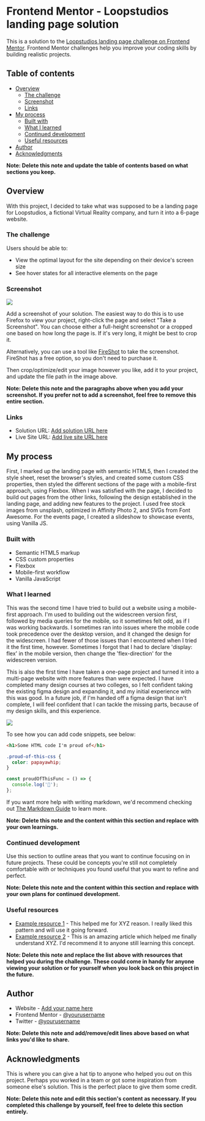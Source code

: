 # Frontend Mentor - Loopstudios landing page solution

This is a solution to the [Loopstudios landing page challenge on Frontend Mentor](https://www.frontendmentor.io/challenges/loopstudios-landing-page-N88J5Onjw). Frontend Mentor challenges help you improve your coding skills by building realistic projects.

## Table of contents

- [Overview](#overview)
  - [The challenge](#the-challenge)
  - [Screenshot](#screenshot)
  - [Links](#links)
- [My process](#my-process)
  - [Built with](#built-with)
  - [What I learned](#what-i-learned)
  - [Continued development](#continued-development)
  - [Useful resources](#useful-resources)
- [Author](#author)
- [Acknowledgments](#acknowledgments)

**Note: Delete this note and update the table of contents based on what sections you keep.**

## Overview

With this project, I decided to take what was supposed to be a landing page for Loopstudios, a fictional Virtual Reality company, and turn it into a 6-page website.

### The challenge

Users should be able to:

- View the optimal layout for the site depending on their device's screen size
- See hover states for all interactive elements on the page

### Screenshot

![](./screenshot.jpg)

Add a screenshot of your solution. The easiest way to do this is to use Firefox to view your project, right-click the page and select "Take a Screenshot". You can choose either a full-height screenshot or a cropped one based on how long the page is. If it's very long, it might be best to crop it.

Alternatively, you can use a tool like [FireShot](https://getfireshot.com/) to take the screenshot. FireShot has a free option, so you don't need to purchase it.

Then crop/optimize/edit your image however you like, add it to your project, and update the file path in the image above.

**Note: Delete this note and the paragraphs above when you add your screenshot. If you prefer not to add a screenshot, feel free to remove this entire section.**

### Links

- Solution URL: [Add solution URL here](https://your-solution-url.com)
- Live Site URL: [Add live site URL here](https://rspatz.github.io/Loopstudios-v3/)

## My process

First, I marked up the landing page with semantic HTML5, then I created the style sheet, reset the browser's styles, and created some custom CSS properties, then styled the different sections of the page with a mobile-first approach, using Flexbox. When I was satisfied with the page, I decided to build out pages from the other links, following the design established in the landing page, and adding new features to the project. I used free stock images from unsplash, optimized in Affinity Photo 2, and SVGs from Font Awesome. For the events page, I created a slideshow to showcase events, using Vanilla JS.

### Built with

- Semantic HTML5 markup
- CSS custom properties
- Flexbox
- Mobile-first workflow
- Vanilla JavaScript

### What I learned

This was the second time I have tried to build out a website using a mobile-first approach. I'm used to building out the widescreen version first, followed by media queries for the mobile, so it sometimes felt odd, as if I was working backwards. I sometimes ran into issues where the mobile code took precedence over the desktop version, and it changed the design for the widescreen. I had fewer of those issues than I encountered when I tried it the first time, however. Sometimes I forgot that I had to declare 'display: flex' in the mobile version, then change the 'flex-direction' for the widescreen version.

This is also the first time I have taken a one-page project and turned it into a multi-page website with more features than were expected. I have completed many design courses at two colleges, so I felt confident taking the existing figma design and expanding it, and my initial experience with this was good. In a future job, if I'm handed off a figma design that isn't complete, I will feel confident that I can tackle the missing parts, because of my design skills, and this experience.

![](./screenshot.jpg)

To see how you can add code snippets, see below:

```html
<h1>Some HTML code I'm proud of</h1>
```

```css
.proud-of-this-css {
  color: papayawhip;
}
```

```js
const proudOfThisFunc = () => {
  console.log('🎉');
};
```

If you want more help with writing markdown, we'd recommend checking out [The Markdown Guide](https://www.markdownguide.org/) to learn more.

**Note: Delete this note and the content within this section and replace with your own learnings.**

### Continued development

Use this section to outline areas that you want to continue focusing on in future projects. These could be concepts you're still not completely comfortable with or techniques you found useful that you want to refine and perfect.

**Note: Delete this note and the content within this section and replace with your own plans for continued development.**

### Useful resources

- [Example resource 1](https://www.example.com) - This helped me for XYZ reason. I really liked this pattern and will use it going forward.
- [Example resource 2](https://www.example.com) - This is an amazing article which helped me finally understand XYZ. I'd recommend it to anyone still learning this concept.

**Note: Delete this note and replace the list above with resources that helped you during the challenge. These could come in handy for anyone viewing your solution or for yourself when you look back on this project in the future.**

## Author

- Website - [Add your name here](https://www.your-site.com)
- Frontend Mentor - [@yourusername](https://www.frontendmentor.io/profile/yourusername)
- Twitter - [@yourusername](https://www.twitter.com/yourusername)

**Note: Delete this note and add/remove/edit lines above based on what links you'd like to share.**

## Acknowledgments

This is where you can give a hat tip to anyone who helped you out on this project. Perhaps you worked in a team or got some inspiration from someone else's solution. This is the perfect place to give them some credit.

**Note: Delete this note and edit this section's content as necessary. If you completed this challenge by yourself, feel free to delete this section entirely.**
